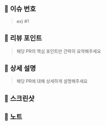 ## 📌 이슈 번호
> ex) #1

## 💬 리뷰 포인트
> 해당 PR의 핵심 포인트만 간략히 요약해주세요

## 🚀 상세 설명
> 해당 PR에 대해 상세하게 설명해주세요

## 📸 스크린샷

## 📢 노트